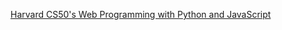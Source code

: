 [Harvard CS50's Web Programming with Python and JavaScript](https://www.youtube.com/watch?v=vzGllw18DkA&t=25541s)
